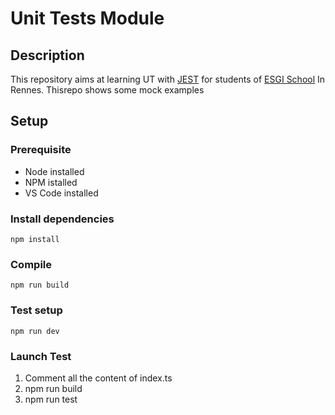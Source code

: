 # Unit Tests Module


## Description

This repository aims at learning UT with [JEST](https://jestjs.io/fr/) for students of [ESGI School](https://www.esgi.fr/campus-rennes.html) In Rennes.
Thisrepo shows some mock examples


## Setup

### Prerequisite

 - Node installed
 - NPM istalled
 - VS Code installed

### Install dependencies

```
npm install
```

### Compile

```
npm run build
```

### Test setup

```
npm run dev
```

### Launch Test

1. Comment all the content of index.ts
2. npm run build
3. npm run test





